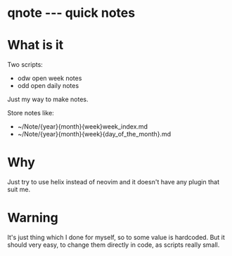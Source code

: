 # qnote --- quick notes

# What is it

Two scripts:

- odw open week notes
- odd open daily notes

Just my way to make notes.

Store notes like:

- ~/Note/{year}{month}{week}week_index.md 
- ~/Note/{year}{month}{week}{day_of_the_month}.md

# Why

Just try to use helix instead of neovim and it doesn't have any plugin that suit me.

# Warning

It's just thing which I done for myself, so to some value is hardcoded.
But it should very easy, to change them directly in code, as scripts really small.

